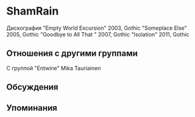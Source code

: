 # ShamRain

Дискография
"Empty World Excursion" 2003, Gothic
"Someplace Else" 2005, Gothic
"Goodbye to All That " 2007, Gothic
"Isolation" 2011, Gothic

## Отношения с другими группами

C группой "Entwine" Mika Tauriainen

## Обсуждения


## Упоминания

